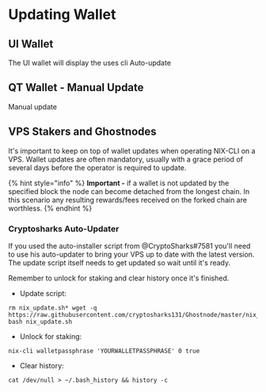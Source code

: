 # Updating Wallet

## **UI Wallet**

The UI wallet will display the uses cli Auto-update

## QT Wallet - Manual Update

Manual update

## VPS Stakers and Ghostnodes

It's important to keep on top of wallet updates when operating NIX-CLI on a VPS. Wallet updates are often mandatory, usually with a grace period of several days before the operator is required to update. 

{% hint style="info" %}
**Important -** if a wallet is not updated by the specified block the node can become detached from the longest chain. In this scenario any resulting rewards/fees received on the forked chain are worthless. 
{% endhint %}

### Cryptosharks Auto-Updater

If you used the auto-installer script from @CryptoSharks\#7581 you'll need to use his auto-updater to bring your VPS up to date with the latest version. The update script itself needs to get updated so wait until it's ready. 

Remember to unlock for staking and clear history once it's finished. 

* Update script: 

```text
rm nix_update.sh* wget -q 
https://raw.githubusercontent.com/cryptosharks131/Ghostnode/master/nix_update.sh 
bash nix_update.sh
```

* Unlock for staking: 

`nix-cli walletpassphrase 'YOURWALLETPASSPHRASE' 0 true` 

* Clear history:

`cat /dev/null > ~/.bash_history && history -c`



